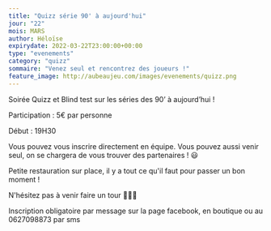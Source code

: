 ```yaml
---
title: "Quizz série 90' à aujourd'hui"
jour: "22"
mois: MARS
author: Héloïse
expirydate: 2022-03-22T23:00:00+00:00
type: "evenements"
category: "quizz"
sommaire: "Venez seul et rencontrez des joueurs !"
feature_image: http://aubeaujeu.com/images/evenements/quizz.png
---
```

Soirée Quizz et Blind test sur les séries des 90’ à aujourd’hui !

Participation : 5€ par personne

Début : 19H30

Vous pouvez vous inscrire directement en équipe. Vous pouvez aussi venir seul, on se chargera de vous trouver des partenaires ! 😃

Petite restauration sur place, il y a tout ce qu'il faut pour passer un bon moment !

N'hésitez pas à venir faire un tour 🥪🍪🍻

Inscription obligatoire par message sur la page facebook, en boutique ou au 0627098873 par sms
